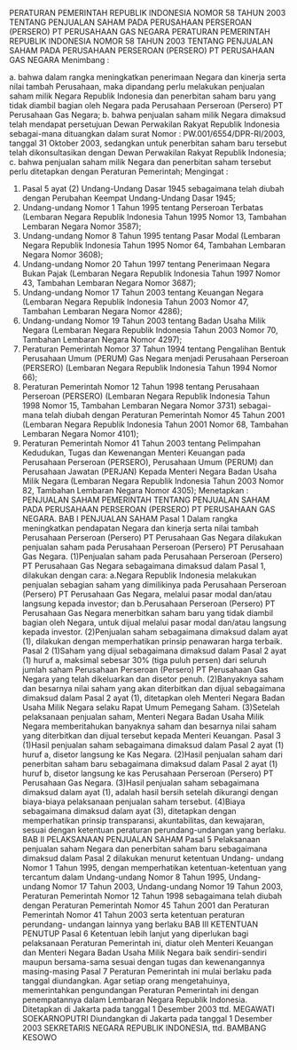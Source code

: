  PERATURAN PEMERINTAH REPUBLIK INDONESIA NOMOR 58 TAHUN 2003 TENTANG PENJUALAN SAHAM PADA PERUSAHAAN PERSEROAN (PERSERO) PT PERUSAHAAN GAS NEGARA PERATURAN PEMERINTAH REPUBLIK INDONESIA NOMOR 58 TAHUN 2003 TENTANG PENJUALAN SAHAM PADA PERUSAHAAN PERSEROAN (PERSERO) PT PERUSAHAAN GAS NEGARA
Menimbang :

a. bahwa dalam rangka meningkatkan penerimaan Negara dan kinerja serta nilai tambah Perusahaan, maka dipandang perlu melakukan penjualan saham milik Negara Republik Indonesia dan penerbitan saham baru yang tidak diambil bagian oleh Negara pada Perusahaan Perseroan (Persero) PT Perusahaan Gas Negara;
b. bahwa penjualan saham milik Negara dimaksud telah mendapat persetujuan Dewan Perwakilan Rakyat Republik Indonesia sebagai-mana dituangkan dalam surat Nomor : PW.001/6554/DPR-RI/2003, tanggal 31 Oktober 2003, sedangkan untuk penerbitan saham baru tersebut telah dikonsultasikan dengan Dewan Perwakilan Rakyat Republik Indonesia;
c. bahwa penjualan saham milik Negara dan penerbitan saham tersebut perlu ditetapkan dengan Peraturan Pemerintah;
Mengingat :

1. Pasal 5 ayat (2) Undang-Undang Dasar 1945 sebagaimana telah diubah dengan Perubahan Keempat Undang-Undang Dasar 1945;
2. Undang-undang Nomor 1 Tahun 1995 tentang Perseroan Terbatas (Lembaran Negara Republik Indonesia Tahun 1995 Nomor 13, Tambahan Lembaran Negara Nomor 3587);
3. Undang-undang Nomor 8 Tahun 1995 tentang Pasar Modal (Lembaran Negara Republik Indonesia Tahun 1995 Nomor 64, Tambahan Lembaran Negara Nomor 3608);
4. Undang-undang Nomor 20 Tahun 1997 tentang Penerimaan Negara Bukan Pajak (Lembaran Negara Republik Indonesia Tahun 1997 Nomor 43, Tambahan Lembaran Negara Nomor 3687);
5. Undang-undang Nomor 17 Tahun 2003 tentang Keuangan Negara (Lembaran Negara Republik Indonesia Tahun 2003 Nomor 47, Tambahan Lembaran Negara Nomor 4286);
6. Undang-undang Nomor 19 Tahun 2003 tentang Badan Usaha Milik Negara (Lembaran Negara Republik Indonesia Tahun 2003 Nomor 70, Tambahan Lembaran Negara Nomor 4297);
7. Peraturan Pemerintah Nomor 37 Tahun 1994 tentang Pengalihan Bentuk Perusahaan Umum (PERUM) Gas Negara menjadi Perusahaan Perseroan (PERSERO) (Lembaran Negara Republik Indonesia Tahun 1994 Nomor 66);
8. Peraturan Pemerintah Nomor 12 Tahun 1998 tentang Perusahaan Perseroan (PERSERO) (Lembaran Negara Republik Indonesia Tahun 1998 Nomor 15, Tambahan Lembaran Negara Nomor 3731) sebagai-mana telah diubah dengan Peraturan Pemerintah Nomor 45 Tahun 2001 (Lembaran Negara Republik Indonesia Tahun 2001 Nomor 68, Tambahan Lembaran Negara Nomor 4101);
9. Peraturan Pemerintah Nomor 41 Tahun 2003 tentang Pelimpahan Kedudukan, Tugas dan Kewenangan Menteri Keuangan pada Perusahaan Perseroan (PERSERO), Perusahaan Umum (PERUM) dan Perusahaan Jawatan (PERJAN) Kepada Menteri Negara Badan Usaha Milik Negara (Lembaran Negara Republik Indonesia Tahun 2003 Nomor 82, Tambahan Lembaran Negara Nomor 4305); Menetapkan : PENJUALAN SAHAM PEMERINTAH TENTANG PENJUALAN SAHAM PADA PERUSAHAAN PERSEROAN (PERSERO) PT PERUSAHAAN GAS NEGARA.
BAB I PENJUALAN SAHAM Pasal 1 Dalam rangka meningkatkan pendapatan Negara dan kinerja serta nilai tambah Perusahaan Perseroan (Persero) PT Perusahaan Gas Negara dilakukan penjualan saham pada Perusahaan Perseroan (Persero) PT Perusahaan Gas Negara.
(1)Penjualan saham pada Perusahaan Perseroan (Persero) PT Perusahaan Gas Negara sebagaimana dimaksud dalam Pasal 1, dilakukan dengan cara:
a.Negara Republik Indonesia melakukan penjualan sebagian saham yang dimilikinya pada Perusahaan Perseroan (Persero) PT Perusahaan Gas Negara, melalui pasar modal dan/atau langsung kepada investor; dan
b.Perusahaan Perseroan (Persero) PT Perusahaan Gas Negara menerbitkan saham baru yang tidak diambil bagian oleh Negara, untuk dijual melalui pasar modal dan/atau langsung kepada investor.
(2)Penjualan saham sebagaimana dimaksud dalam ayat (1), dilakukan dengan memperhatikan prinsip penawaran harga terbaik.
Pasal 2
(1)Saham yang dijual sebagaimana dimaksud dalam Pasal 2 ayat (1) huruf a, maksimal sebesar 30% (tiga puluh persen) dari seluruh jumlah saham Perusahaan Perseroan (Persero) PT Perusahaan Gas Negara yang telah dikeluarkan dan disetor penuh.
(2)Banyaknya saham dan besarnya nilai saham yang akan diterbitkan dan dijual sebagaimana dimaksud dalam Pasal 2 ayat (1), ditetapkan oleh Menteri Negara Badan Usaha Milik Negara selaku Rapat Umum Pemegang Saham.
(3)Setelah pelaksanaan penjualan saham, Menteri Negara Badan Usaha Milik Negara memberitahukan banyaknya saham dan besarnya nilai saham yang diterbitkan dan dijual tersebut kepada Menteri Keuangan.
Pasal 3
(1)Hasil penjualan saham sebagaimana dimaksud dalam Pasal 2 ayat (1) huruf a, disetor langsung ke Kas Negara.
(2)Hasil penjualan saham dari penerbitan saham baru sebagaimana dimaksud dalam Pasal 2 ayat (1) huruf b, disetor langsung ke kas Perusahaan Perseroan (Persero) PT Perusahaan Gas Negara.
(3)Hasil penjualan saham sebagaimana dimaksud dalam ayat (1), adalah hasil bersih setelah dikurangi dengan biaya-biaya pelaksanaan penjualan saham tersebut.
(4)Biaya sebagaimana dimaksud dalam ayat (3), ditetapkan dengan memperhatikan prinsip transparansi, akuntabilitas, dan kewajaran, sesuai dengan ketentuan peraturan perundang-undangan yang berlaku.
BAB II PELAKSANAAN PENJUALAN SAHAM Pasal 5 Pelaksanaan penjualan saham Negara dan penerbitan saham baru sebagaimana dimaksud dalam Pasal 2 dilakukan menurut ketentuan Undang- undang Nomor 1 Tahun 1995, dengan memperhatikan ketentuan-ketentuan yang tercantum dalam Undang-undang Nomor 8 Tahun 1995, Undang- undang Nomor 17 Tahun 2003, Undang-undang Nomor 19 Tahun 2003, Peraturan Pemerintah Nomor 12 Tahun 1998 sebagaimana telah diubah dengan Peraturan Pemerintah Nomor 45 Tahun 2001 dan Peraturan Pemerintah Nomor 41 Tahun 2003 serta ketentuan peraturan perundang- undangan lainnya yang berlaku BAB III KETENTUAN PENUTUP Pasal 6 Ketentuan lebih lanjut yang diperlukan bagi pelaksanaan Peraturan Pemerintah ini, diatur oleh Menteri Keuangan dan Menteri Negara Badan Usaha Milik Negara baik sendiri-sendiri maupun bersama-sama sesuai dengan tugas dan kewenangannya masing-masing Pasal 7 Peraturan Pemerintah ini mulai berlaku pada tanggal diundangkan.
Agar setiap orang mengetahuinya, memerintahkan pengundangan Peraturan Pemerintah ini dengan penempatannya dalam Lembaran Negara Republik Indonesia. Ditetapkan di Jakarta pada tanggal 1 Desember 2003 ttd. MEGAWATI SOEKARNOPUTRI Diundangkan di Jakarta pada tanggal 1 Desember 2003 SEKRETARIS NEGARA REPUBLIK INDONESIA, ttd. BAMBANG KESOWO